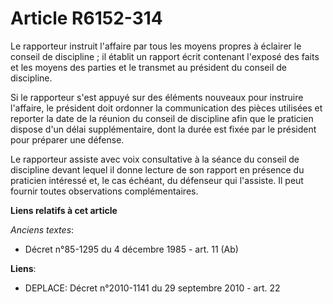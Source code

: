 # Article R6152-314

Le rapporteur instruit l'affaire par tous les moyens propres à éclairer le conseil de discipline ; il établit un rapport
écrit contenant l'exposé des faits et les moyens des parties et le transmet au président du conseil de discipline.

Si le rapporteur s'est appuyé sur des éléments nouveaux pour instruire l'affaire, le président doit ordonner la communication
des pièces utilisées et reporter la date de la réunion du conseil de discipline afin que le praticien dispose d'un délai
supplémentaire, dont la durée est fixée par le président pour préparer une défense.

Le rapporteur assiste avec voix consultative à la séance du conseil de discipline devant lequel il donne lecture de son
rapport en présence du praticien intéressé et, le cas échéant, du défenseur qui l'assiste. Il peut fournir toutes
observations complémentaires.

**Liens relatifs à cet article**

_Anciens textes_:

  - Décret n°85-1295 du 4 décembre 1985 - art. 11 (Ab)

**Liens**:

  - DEPLACE: Décret n°2010-1141 du 29 septembre 2010 - art. 22
